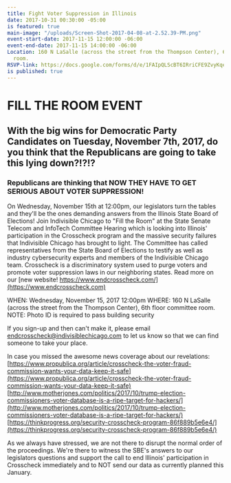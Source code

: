 ```yaml
---
title: Fight Voter Suppression in Illinois
date: 2017-10-31 00:30:00 -05:00
is featured: true
main-image: "/uploads/Screen-Shot-2017-04-08-at-2.52.39-PM.png"
event-start-date: 2017-11-15 12:00:00 -06:00
event-end-date: 2017-11-15 14:00:00 -06:00
Location: 160 N LaSalle (across the street from the Thompson Center), 6th floor committee
  room.
RSVP-link: https://docs.google.com/forms/d/e/1FAIpQLScBT6IRriCFE9ZvyKqezdySaGXdqEa8xLfajMW2yfQik06DOg/viewform
is published: true
---
```


# FILL THE ROOM EVENT

## With the big wins for Democratic Party Candidates on Tuesday, November 7th, 2017, do you think that the Republicans are going to take this lying down?!?!?

### Republicans are thinking that NOW THEY HAVE TO GET SERIOUS ABOUT VOTER SUPPRESSION!

On Wednesday, November 15th at 12:00pm, our legislators turn the tables and they'll be the ones demanding answers from the Illinois State Board of Elections! Join Indivisible Chicago to "Fill the Room" at the State Senate Telecom and InfoTech Committee Hearing which is looking into Illinois' participation in the Crosscheck program and the massive security failures that Indivisible Chicago has brought to light. The Committee has called representatives from the State Board of Elections to testify as well as industry cybersecurity experts and members of the Indivisible Chicago team.
Crosscheck is a discriminatory system used to purge voters and promote voter suppression laws in our neighboring states. Read more on our [new website! https://www.endcrosscheck.com/](https://www.endcrosscheck.com)

WHEN: Wednesday, November 15, 2017 12:00pm
WHERE: 160 N LaSalle (across the street from the Thompson Center), 6th floor committee room.
NOTE: Photo ID is required to pass building security

If you sign-up and then can't make it, please email endcrosscheck@indivisiblechicago.com to let us know so that we can find someone to take your place.

In case you missed the awesome news coverage about our revelations:
[https://www.propublica.org/article/crosscheck-the-voter-fraud-commission-wants-your-data-keep-it-safe](https://www.propublica.org/article/crosscheck-the-voter-fraud-commission-wants-your-data-keep-it-safe)
[http://www.motherjones.com/politics/2017/10/trump-election-commissioners-voter-database-is-a-ripe-target-for-hackers/](http://www.motherjones.com/politics/2017/10/trump-election-commissioners-voter-database-is-a-ripe-target-for-hackers/)
[https://thinkprogress.org/security-crosscheck-program-86f889b5e6e4/](https://thinkprogress.org/security-crosscheck-program-86f889b5e6e4/)

As we always have stressed, we are not there to disrupt the normal order of the proceedings. We're there to witness the SBE's answers to our legislators questions and support the call to end Illinois' participation in Crosscheck immediately and to NOT send our data as currently planned this January.
